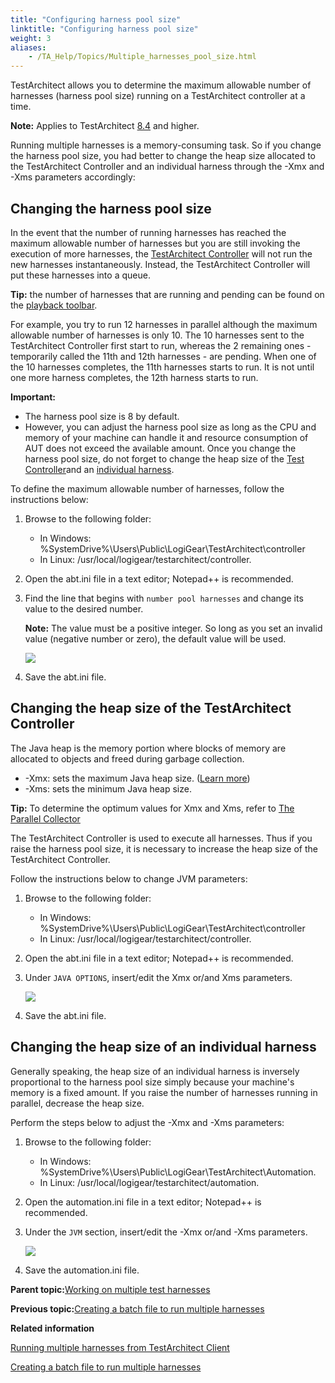 ```yaml
--- 
title: "Configuring harness pool size"
linktitle: "Configuring harness pool size"
weight: 3
aliases: 
    - /TA_Help/Topics/Multiple_harnesses_pool_size.html
---
```


TestArchitect allows you to determine the maximum allowable number of harnesses \(harness pool size\) running on a TestArchitect controller at a time.

**Note:** Applies to TestArchitect [8.4](/TA_ReleaseNotes/DITA_source/Whats_New_8.4.html) and higher.

Running multiple harnesses is a memory-consuming task. So if you change the harness pool size, you had better to change the heap size allocated to the TestArchitect Controller and an individual harness through the -Xmx and -Xms parameters accordingly:

## Changing the harness pool size

In the event that the number of running harnesses has reached the maximum allowable number of harnesses but you are still invoking the execution of more harnesses, the [TestArchitect Controller](Controller_management.html) will not run the new harnesses instantaneously. Instead, the TestArchitect Controller will put these harnesses into a queue.

**Tip:** the number of harnesses that are running and pending can be found on the [playback toolbar](Test_exec_playback_toolbar.html).

For example, you try to run 12 harnesses in parallel although the maximum allowable number of harnesses is only 10. The 10 harnesses sent to the TestArchitect Controller first start to run, whereas the 2 remaining ones - temporarily called the 11th and 12th harnesses - are pending. When one of the 10 harnesses completes, the 11th harnesses starts to run. It is not until one more harness completes, the 12th harness starts to run.

**Important:**

-   The harness pool size is 8 by default.
-   However, you can adjust the harness pool size as long as the CPU and memory of your machine can handle it and resource consumption of AUT does not exceed the available amount. Once you change the harness pool size, do not forget to change the heap size of the [Test Controller](Multiple_harnesses_pool_size.html#TA_controller_heap_size)and an [individual harness](Multiple_harnesses_pool_size.html#individual_harness_heap_size).

To define the maximum allowable number of harnesses, follow the instructions below:

1.  Browse to the following folder:
    -   In Windows: %SystemDrive%\\Users\\Public\\LogiGear\\TestArchitect\\controller
    -   In Linux: /usr/local/logigear/testarchitect/controller.
2.  Open the abt.ini file in a text editor; Notepad++ is recommended.
3.  Find the line that begins with `number pool harnesses` and change its value to the desired number.

    **Note:** The value must be a positive integer. So long as you set an invalid value \(negative number or zero\), the default value will be used.

    ![](/images//Images/configure_harness_pool_size.png)

4.  Save the abt.ini file.

## Changing the heap size of the TestArchitect Controller

The Java heap is the memory portion where blocks of memory are allocated to objects and freed during garbage collection.

-   -Xmx: sets the maximum Java heap size. \([Learn more](https://docs.oracle.com/cd/E13150_01/jrockit_jvm/jrockit/jrdocs/refman/optionX.html)\)
-   -Xms: sets the minimum Java heap size.

**Tip:** To determine the optimum values for Xmx and Xms, refer to [The Parallel Collector](https://docs.oracle.com/javase/8/docs/technotes/guides/vm/gctuning/parallel.html#default_heap_size)

The TestArchitect Controller is used to execute all harnesses. Thus if you raise the harness pool size, it is necessary to increase the heap size of the TestArchitect Controller.

Follow the instructions below to change JVM parameters:

1.  Browse to the following folder:
    -   In Windows: %SystemDrive%\\Users\\Public\\LogiGear\\TestArchitect\\controller
    -   In Linux: /usr/local/logigear/testarchitect/controller.
2.  Open the abt.ini file in a text editor; Notepad++ is recommended.
3.  Under `JAVA OPTIONS`, insert/edit the Xmx or/and Xms parameters.

    ![](/images//Images/heap_size_TA_controller.png)

4.  Save the abt.ini file.

## Changing the heap size of an individual harness

Generally speaking, the heap size of an individual harness is inversely proportional to the harness pool size simply because your machine's memory is a fixed amount. If you raise the number of harnesses running in parallel, decrease the heap size.

Perform the steps below to adjust the -Xmx and -Xms parameters:

1.  Browse to the following folder:
    -   In Windows: %SystemDrive%\\Users\\Public\\LogiGear\\TestArchitect\\Automation.
    -   In Linux: /usr/local/logigear/testarchitect/automation.
2.  Open the automation.ini file in a text editor; Notepad++ is recommended.
3.  Under the `JVM` section, insert/edit the -Xmx or/and -Xms parameters.

    ![](/images//Images/JVM_Xmx.png)

4.  Save the automation.ini file.

**Parent topic:**[Working on multiple test harnesses](/TA_Help/Topics/Multiple_harnesses.html)

**Previous topic:**[Creating a batch file to run multiple harnesses](/TA_Help/Topics/Multiple_harnesses_creating_batch_file.html)

**Related information**  


[Running multiple harnesses from TestArchitect Client](/TA_Help/Topics/Multiple_harnesses_running.html)

[Creating a batch file to run multiple harnesses](/TA_Help/Topics/Multiple_harnesses_creating_batch_file.html)

